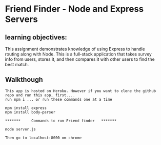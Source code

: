 # Friend Finder - Node and Express Servers

## learning objectives:
This assignment demonstrates knowledge of using Express to handle routing along with Node. This is a full-stack application that takes survey info from users, stores it, and then compares it with other users to find the best match.

## Walkthough
```
This app is hosted on Heroku. However if you want to clone the github repo and run this app, first.... 
run npm i ... or run these commands one at a time 

npm install express
npm install body-parser

*******     Commands to run Friend finder   *******

node server.js

Then go to localhost:8000 on chrome
```
